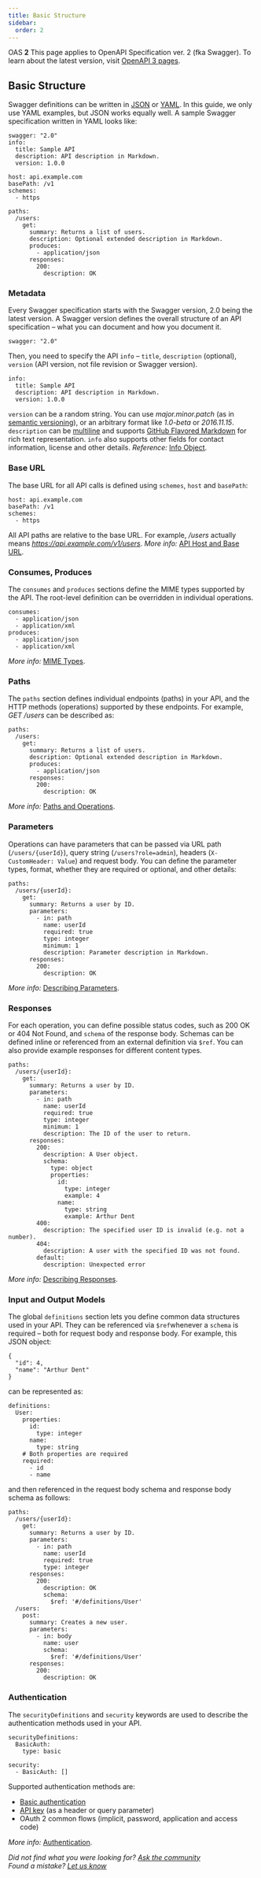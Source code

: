 ```yaml
---
title: Basic Structure
sidebar:
  order: 2
---
```


OAS **2** This page applies to OpenAPI Specification ver. 2 (fka Swagger). To learn about the latest version, visit [OpenAPI 3 pages](/docs/specification/basic-structure).

## Basic Structure

Swagger definitions can be written in [JSON](https://en.wikipedia.org/wiki/JSON) or [YAML](https://en.wikipedia.org/wiki/YAML). In this guide, we only use YAML examples, but JSON works equally well. A sample Swagger specification written in YAML looks like:

    swagger: "2.0"
    info:
      title: Sample API
      description: API description in Markdown.
      version: 1.0.0

    host: api.example.com
    basePath: /v1
    schemes:
      - https

    paths:
      /users:
        get:
          summary: Returns a list of users.
          description: Optional extended description in Markdown.
          produces:
            - application/json
          responses:
            200:
              description: OK

### Metadata

Every Swagger specification starts with the Swagger version, 2.0 being the latest version. A Swagger version defines the overall structure of an API specification – what you can document and how you document it.

    swagger: "2.0"

Then, you need to specify the API `info` – `title`, `description` (optional), `version` (API version, not file revision or Swagger version).

    info:
      title: Sample API
      description: API description in Markdown.
      version: 1.0.0

`version` can be a random string. You can use _major.minor.patch_ (as in [semantic versioning](http://semver.org/)), or an arbitrary format like _1.0-beta_ or _2016.11.15_. `description` can be [multiline](http://stackoverflow.com/a/21699210) and supports [GitHub Flavored Markdown](https://guides.github.com/features/mastering-markdown/) for rich text representation. `info` also supports other fields for contact information, license and other details. _Reference:_ [Info Object](https://github.com/OAI/OpenAPI-Specification/blob/master/versions/2.0.md#infoObject).

### Base URL

The base URL for all API calls is defined using `schemes`, `host` and `basePath`:

    host: api.example.com
    basePath: /v1
    schemes:
      - https

All API paths are relative to the base URL. For example, _/users_ actually means _https://api.example.com/v1/users_. _More info:_ [API Host and Base URL](/docs/specification/2-0/api-host-and-base-path/).

### Consumes, Produces

The `consumes` and `produces` sections define the MIME types supported by the API. The root-level definition can be overridden in individual operations.

    consumes:
      - application/json
      - application/xml
    produces:
      - application/json
      - application/xml

_More info:_ [MIME Types](/docs/specification/2-0/mime-types/).

### Paths

The `paths` section defines individual endpoints (paths) in your API, and the HTTP methods (operations) supported by these endpoints. For example, _GET /users_ can be described as:

    paths:
      /users:
        get:
          summary: Returns a list of users.
          description: Optional extended description in Markdown.
          produces:
            - application/json
          responses:
            200:
              description: OK

_More info:_ [Paths and Operations](/docs/specification/2-0/paths-and-operations/).

### Parameters

Operations can have parameters that can be passed via URL path (`/users/{userId}`), query string (`/users?role=admin`), headers (`X-CustomHeader: Value`) and request body. You can define the parameter types, format, whether they are required or optional, and other details:

    paths:
      /users/{userId}:
        get:
          summary: Returns a user by ID.
          parameters:
            - in: path
              name: userId
              required: true
              type: integer
              minimum: 1
              description: Parameter description in Markdown.
          responses:
            200:
              description: OK

_More info:_ [Describing Parameters](/docs/specification/2-0/describing-parameters/).

### Responses

For each operation, you can define possible status codes, such as 200 OK or 404 Not Found, and `schema` of the response body. Schemas can be defined inline or referenced from an external definition via `$ref`. You can also provide example responses for different content types.

    paths:
      /users/{userId}:
        get:
          summary: Returns a user by ID.
          parameters:
            - in: path
              name: userId
              required: true
              type: integer
              minimum: 1
              description: The ID of the user to return.
          responses:
            200:
              description: A User object.
              schema:
                type: object
                properties:
                  id:
                    type: integer
                    example: 4
                  name:
                    type: string
                    example: Arthur Dent
            400:
              description: The specified user ID is invalid (e.g. not a number).
            404:
              description: A user with the specified ID was not found.
            default:
              description: Unexpected error

_More info:_ [Describing Responses](/docs/specification/2-0/describing-responses/).

### Input and Output Models

The global `definitions` section lets you define common data structures used in your API. They can be referenced via `$ref`whenever a `schema` is required – both for request body and response body. For example, this JSON object:

    {
      "id": 4,
      "name": "Arthur Dent"
    }

can be represented as:

    definitions:
      User:
        properties:
          id:
            type: integer
          name:
            type: string
        # Both properties are required
        required:
          - id
          - name

and then referenced in the request body schema and response body schema as follows:

    paths:
      /users/{userId}:
        get:
          summary: Returns a user by ID.
          parameters:
            - in: path
              name: userId
              required: true
              type: integer
          responses:
            200:
              description: OK
              schema:
                $ref: '#/definitions/User'
      /users:
        post:
          summary: Creates a new user.
          parameters:
            - in: body
              name: user
              schema:
                $ref: '#/definitions/User'
          responses:
            200:
              description: OK

### Authentication

The `securityDefinitions` and `security` keywords are used to describe the authentication methods used in your API.

    securityDefinitions:
      BasicAuth:
        type: basic

    security:
      - BasicAuth: []

Supported authentication methods are:

- [Basic authentication](/docs/specification/2-0/authentication/basic-authentication/)
- [API key](/docs/specification/2-0/authentication/api-keys/) (as a header or query parameter)
- OAuth 2 common flows (implicit, password, application and access code)

_More info:_ [Authentication](/docs/specification/2-0/authentication/).

_Did not find what you were looking for? [Ask the community](https://community.smartbear.com/t5/Swagger-Open-Source-Tools/bd-p/SwaggerOSTools)  
Found a mistake? [Let us know](https://github.com/swagger-api/swagger.io/issues)_
